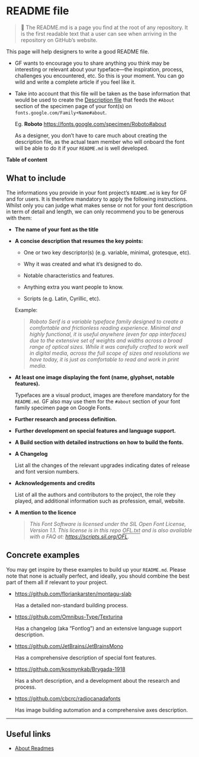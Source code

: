 <div>

# README file

</div>

> <span class="icon">🦦</span>  The README.md is a page you find at the root of any repository. It is the first readable text that a user can see when arriving in the repository on GitHub’s website.

This page will help designers to write a good README file.

-   GF wants to encourage you to share anything you think may be interesting or relevant about your typeface—the inspiration, process, challenges you encountered, etc. So this is your moment. You can go wild and write a complete article if you feel like it.
-   Take into account that this file will be taken as the base information that would be used to create the [Description file](description.md) that feeds the `#About` section of the specimen page of your font(s) on `fonts.google.com/Family+Name#about`.

    Eg. **Roboto** <https://fonts.google.com/specimen/Roboto#about>

    As a designer, you don’t have to care much about creating the description file, as the actual team member who will onboard the font will be able to do it if your `README.md` is well developed.

</div>

**Table of content**

## What to include

The informations you provide in your font project’s `README.md` is key for GF and for users. It is therefore mandatory to apply the following instructions. Whilst only you can judge what makes sense or not for your font description in term of detail and length, we can only recommend you to be generous with them:

-   **The name of your font as the title**
-   **A concise description that resumes the key points:**

    -   One or two key descriptor(s) (e.g. variable, minimal, grotesque, etc).

    

    -   Why it was created and what it’s designed to do.

    

    -   Notable characteristics and features.

    

    -   Anything extra you want people to know.

    

    -   Scripts (e.g. Latin, Cyrillic, etc).

    Example:

    > *Roboto Serif is a variable typeface family designed to create a comfortable and frictionless reading experience. Minimal and highly functional, it is useful anywhere (even for app interfaces) due to the extensive set of weights and widths across a broad range of optical sizes. While it was carefully crafted to work well in digital media, across the full scope of sizes and resolutions we have today, it is just as comfortable to read and work in print media.*
-   **At least one image displaying the font (name, glyphset, notable features).**

    Typefaces are a visual product, images are therefore mandatory for the `README.md`. GF also may use them for the `#about` section of your font family specimen page on Google Fonts.
-   **Further research and process definition.**
-   **Further development on special features and language support.**
-   **A Build section with detailed instructions on how to build the fonts.**
-   **A Changelog**

    List all the changes of the relevant upgrades indicating dates of release and font version numbers.
-   **Acknowledgements and credits**

    List of all the authors and contributors to the project, the role they played, and additional information such as profession, email, website.
-   **A mention to the licence**

    > *This Font Software is licensed under the SIL Open Font License, Version 1.1. This license is in this repo* <span style="border-bottom:0.05em solid">*OFL.txt*</span> *and is also available with a FAQ at:* *<https://scripts.sil.org/OFL>.*

## Concrete examples

You may get inspire by these examples to build up your `README.md`. Please note that none is actually perfect, and ideally, you should combine the best part of them all if relevant to your project.

-   <https://github.com/floriankarsten/montagu-slab>

    Has a detailed non-standard building process.
-   <https://github.com/Omnibus-Type/Texturina>

    Has a changelog (aka “Fontlog”) and an extensive language support description.
-   <https://github.com/JetBrains/JetBrainsMono>

    Has a comprehensive description of special font features.
-   <https://github.com/kosmynkab/Brygada-1918>

    Has a short description, and a development about the research and process.
-   <https://github.com/cbcrc/radiocanadafonts>

    Has image building automation and a comprehensive axes description.

------------------------------------------------------------------------

## Useful links

-   [About Readmes](https://docs.github.com/en/repositories/managing-your-repositorys-settings-and-features/customizing-your-repository/about-readmes)

</div>
